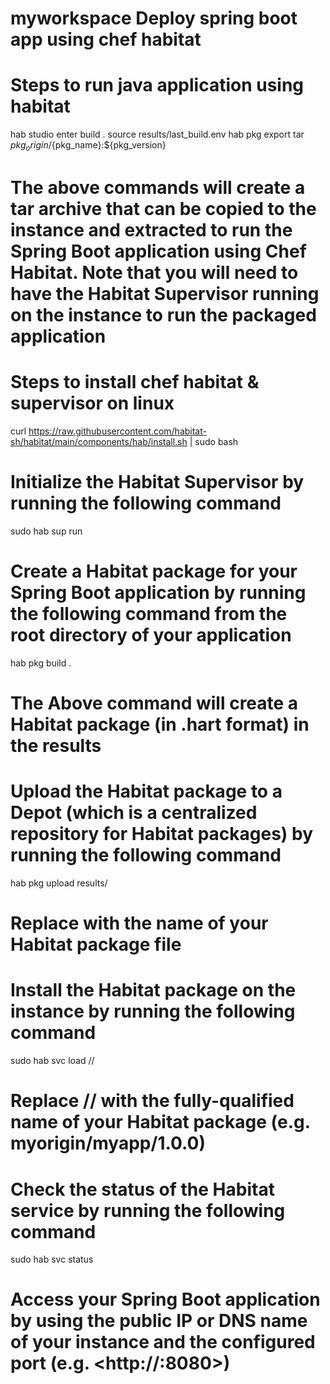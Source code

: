 # myworkspace Deploy spring boot app using chef habitat

# Steps to run java application using habitat

hab studio enter
build .
source results/last_build.env
hab pkg export tar ${pkg_origin}/${pkg_name}:${pkg_version}

# The above commands  will create a tar archive that can be copied to the  instance and extracted to run the Spring Boot application using Chef Habitat. Note that you will need to have the Habitat Supervisor running on the instance to run the packaged application

# Steps to install chef habitat & supervisor on linux

curl <https://raw.githubusercontent.com/habitat-sh/habitat/main/components/hab/install.sh> | sudo bash

# Initialize the Habitat Supervisor by running the following command

sudo hab sup run

# Create a Habitat package for your Spring Boot application by running the following command from the root directory of your application

hab pkg build .

# The Above command will create a Habitat package (in .hart format) in the results

# Upload the Habitat package to a Depot (which is a centralized repository for Habitat packages) by running the following command

hab pkg upload results/<myapp-hart-file>

# Replace <myapp-hart-file> with the name of your Habitat package file

# Install the Habitat package on the  instance by running the following command

sudo hab svc load <origin>/<package>/<version>

# Replace <origin>/<package>/<version> with the fully-qualified name of your Habitat package (e.g. myorigin/myapp/1.0.0)

# Check the status of the Habitat service by running the following command

sudo hab svc status

# Access your Spring Boot application by using the public IP or DNS name of your instance and the configured port (e.g. <http://<ec2-instance-ip>:8080>)
